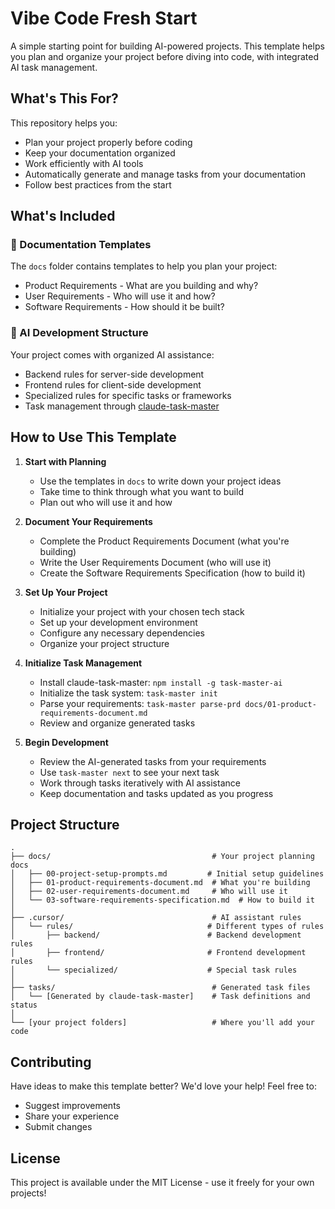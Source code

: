 # Vibe Code Fresh Start

A simple starting point for building AI-powered projects. This template helps you plan and organize your project before diving into code, with integrated AI task management.

## What's This For?

This repository helps you:
- Plan your project properly before coding
- Keep your documentation organized
- Work efficiently with AI tools
- Automatically generate and manage tasks from your documentation
- Follow best practices from the start

## What's Included

### 📝 Documentation Templates
The `docs` folder contains templates to help you plan your project:
- Product Requirements - What are you building and why?
- User Requirements - Who will use it and how?
- Software Requirements - How should it be built?

### 🤖 AI Development Structure
Your project comes with organized AI assistance:
- Backend rules for server-side development
- Frontend rules for client-side development
- Specialized rules for specific tasks or frameworks
- Task management through [claude-task-master](https://github.com/eyaltoledano/claude-task-master)

## How to Use This Template

1. **Start with Planning**
   - Use the templates in `docs` to write down your project ideas
   - Take time to think through what you want to build
   - Plan out who will use it and how

2. **Document Your Requirements**
   - Complete the Product Requirements Document (what you're building)
   - Write the User Requirements Document (who will use it)
   - Create the Software Requirements Specification (how to build it)

3. **Set Up Your Project**
   - Initialize your project with your chosen tech stack
   - Set up your development environment
   - Configure any necessary dependencies
   - Organize your project structure

4. **Initialize Task Management**
   - Install claude-task-master: `npm install -g task-master-ai`
   - Initialize the task system: `task-master init`
   - Parse your requirements: `task-master parse-prd docs/01-product-requirements-document.md`
   - Review and organize generated tasks

5. **Begin Development**
   - Review the AI-generated tasks from your requirements
   - Use `task-master next` to see your next task
   - Work through tasks iteratively with AI assistance
   - Keep documentation and tasks updated as you progress

## Project Structure

```
.
├── docs/                                    # Your project planning docs
│   ├── 00-project-setup-prompts.md         # Initial setup guidelines
│   ├── 01-product-requirements-document.md  # What you're building
│   ├── 02-user-requirements-document.md     # Who will use it
│   └── 03-software-requirements-specification.md  # How to build it
│
├── .cursor/                                 # AI assistant rules
│   └── rules/                              # Different types of rules
│       ├── backend/                        # Backend development rules
│       ├── frontend/                       # Frontend development rules
│       └── specialized/                    # Special task rules
│
├── tasks/                                   # Generated task files
│   └── [Generated by claude-task-master]    # Task definitions and status
│
└── [your project folders]                   # Where you'll add your code
```

## Contributing

Have ideas to make this template better? We'd love your help! Feel free to:
- Suggest improvements
- Share your experience
- Submit changes

## License

This project is available under the MIT License - use it freely for your own projects! 